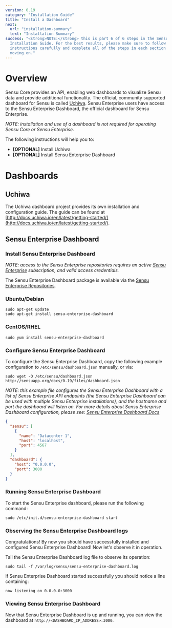 ```yaml
---
version: 0.19
category: "Installation Guide"
title: "Install a Dashboard"
next:
  url: "installation-summary"
  text: "Installation Summary"
success: "<strong>NOTE:</strong> this is part 6 of 6 steps in the Sensu
  Installation Guide. For the best results, please make sure to follow the
  instructions carefully and complete all of the steps in each section before
  moving on."
---
```


# Overview

Sensu Core provides an API, enabling web dashboards to visualize Sensu data and provide additional functionality. The official, community supported dashboard for Sensu is called [Uchiwa](http://uchiwa.io). Sensu Enterprise users have access to the Sensu Enterprise Dashboard, the official dashboard for Sensu Enterprise.

_NOTE: installation and use of a dashboard is not required for operating Sensu Core or Sensu Enterprise._

The following instructions will help you to:

- **[OPTIONAL]** Install Uchiwa
- **[OPTIONAL]** Install Sensu Enterprise Dashboard

# Dashboards

## Uchiwa

The Uchiwa dashboard project provides its own installation and configuration guide. The guide can be found at [http://docs.uchiwa.io/en/latest/getting-started/](http://docs.uchiwa.io/en/latest/getting-started/).

## Sensu Enterprise Dashboard

### Install Sensu Enterprise Dashboard

_NOTE: access to the Sensu Enterprise repositories requires an active [Sensu Enterprise](http://sensuapp.org/enterprise#pricing) subscription, and valid access credentials._

The Sensu Enterprise Dashboard package is available via the [Sensu Enterprise Repositories](install-repositories#enterprise-installation).

### Ubuntu/Debian

~~~ shell
sudo apt-get update
sudo apt-get install sensu-enterprise-dashboard
~~~

### CentOS/RHEL

~~~ shell
sudo yum install sensu-enterprise-dashboard
~~~

### Configure Sensu Enterprise Dashboard

To configure the Sensu Enterprise Dashboard, copy the following example configuration to `/etc/sensu/dashboard.json` manually, or via:

~~~ shell
sudo wget -O /etc/sensu/dashboard.json http://sensuapp.org/docs/0.19/files/dashboard.json
~~~

_NOTE: this example file configures the Sensu Enterprise Dashboard with a list of Sensu Enterprise API endpoints (the Sensu Enterprise Dashboard can be used with multiple Sensu Enterprise installations), and the hostname and port the dashboard will listen on. For more details about Sensu Enterprise Dashboard configuration, please see: [Sensu Enterprise Dashboard Docs](enterprise-dashboard-overview)_

~~~ json
{
  "sensu": [
    {
      "name": "Datacenter 1",
      "host": "localhost",
      "port": 4567
    }
  ],
  "dashboard": {
    "host": "0.0.0.0",
    "port": 3000
  }
}
~~~

### Running Sensu Enterprise Dashboard

To start the Sensu Enterprise dashboard, please run the following command:

~~~ shell
sudo /etc/init.d/sensu-enterprise-dashboard start
~~~

### Observing the Sensu Enterprise Dashboard logs

Congratulations! By now you should have successfully installed and configured Sensu Enterprise Dashboard! Now let's observe it in operation.

Tail the Sensu Enterprise Dashboard log file to observe its operation:

~~~ shell
sudo tail -f /var/log/sensu/sensu-enterprise-dashboard.log
~~~

If Sensu Enterprise Dashboard started successfully you should notice a line containing:

~~~
now listening on 0.0.0.0:3000
~~~

### Viewing Sensu Enterprise Dashboard

Now that Sensu Enterprise Dashboard is up and running, you can view the dashboard at `http://<DASHBOARD_IP_ADDRESS>:3000`.
